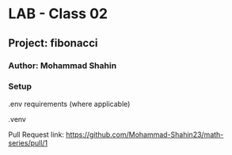 # LAB - Class 02
## Project: fibonacci
### Author: Mohammad Shahin


### Setup
.env requirements (where applicable)

.venv


Pull Request link: https://github.com/Mohammad-Shahin23/math-series/pull/1


